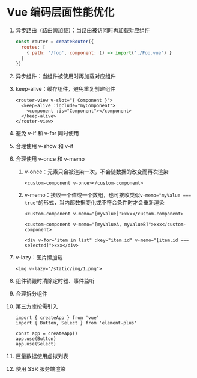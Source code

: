 # Vue 编码层面性能优化

1. 异步路由（路由懒加载）：当路由被访问时再加载对应组件

   ```js
   const router = createRouter({
     routes: [
       { path: '/foo', component: () => import('./Foo.vue') }
     ]
   })
   ```

2. 异步组件：当组件被使用时再加载对应组件

3. keep-alive：缓存组件，避免重复创建组件

   ```vue
   <router-view v-slot="{ Component }">
     <keep-alive :include="myComponent">
       <component :is="Component"></component>
     </keep-alive>
   </router-view>
   ```

4. 避免 v-if 和 v-for 同时使用

5. 合理使用 v-show 和 v-if

6. 合理使用 v-once 和 v-memo

   1. v-once：元素只会被渲染一次，不会随数据的改变而再次渲染

      ```vue
      <custom-component v-once></custom-component>
      ```

   2. v-memo：接收一个值或一个数组，也可接收类似`v-memo="myValue === true"`的形式，当内部数据变化或不符合条件时才会重新渲染

      ```vue
      <custom-component v-memo="[myValue]">xxx</custom-component>
      
      <custom-component v-memo="[myValueA, myValueB]">xxx</custom-component>
      
      <div v-for="item in list" :key="item.id" v-memo="[item.id === selected]">xxx</div>
      ```

 7. v-lazy：图片懒加载

    ```vue
    <img v-lazy="/static/img/1.png">
    ```

 8. 组件销毁时清除定时器、事件监听

 9. 合理拆分组件

 10. 第三方库按需引入

     ```vue
     import { createApp } from 'vue'
     import { Button, Select } from 'element-plus'
     
     const app = createApp()
     app.use(Button)
     app.use(Select)
     ```

 11. 巨量数据使用虚拟列表

 12. 使用 SSR 服务端渲染
